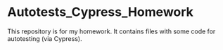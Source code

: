 # Autotests_Cypress_Homework
This repository is for my homework. It contains files with some code for autotesting (via Cypress).
